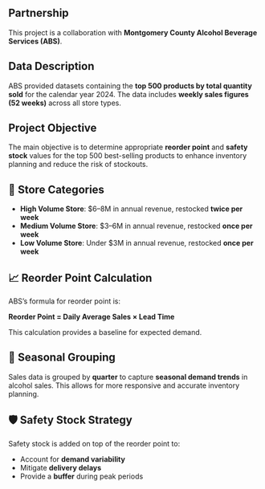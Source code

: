## Partnership
This project is a collaboration with **Montgomery County Alcohol Beverage Services (ABS)**.

## Data Description
ABS provided datasets containing the **top 500 products by total quantity sold** for the calendar year 2024. The data includes **weekly sales figures (52 weeks)** across all store types.

## Project Objective
The main objective is to determine appropriate **reorder point** and **safety stock** values for the top 500 best-selling products to enhance inventory planning and reduce the risk of stockouts.

## 🏬 Store Categories
- **High Volume Store**: $6–8M in annual revenue, restocked **twice per week**
- **Medium Volume Store**: $3–6M in annual revenue, restocked **once per week**
- **Low Volume Store**: Under $3M in annual revenue, restocked **once per week**

## 📈 Reorder Point Calculation
ABS’s formula for reorder point is:

**Reorder Point = Daily Average Sales × Lead Time**

This calculation provides a baseline for expected demand.

## 📅 Seasonal Grouping
Sales data is grouped by **quarter** to capture **seasonal demand trends** in alcohol sales. This allows for more responsive and accurate inventory planning.

## 🛡️ Safety Stock Strategy
Safety stock is added on top of the reorder point to:
- Account for **demand variability**
- Mitigate **delivery delays**
- Provide a **buffer** during peak periods
